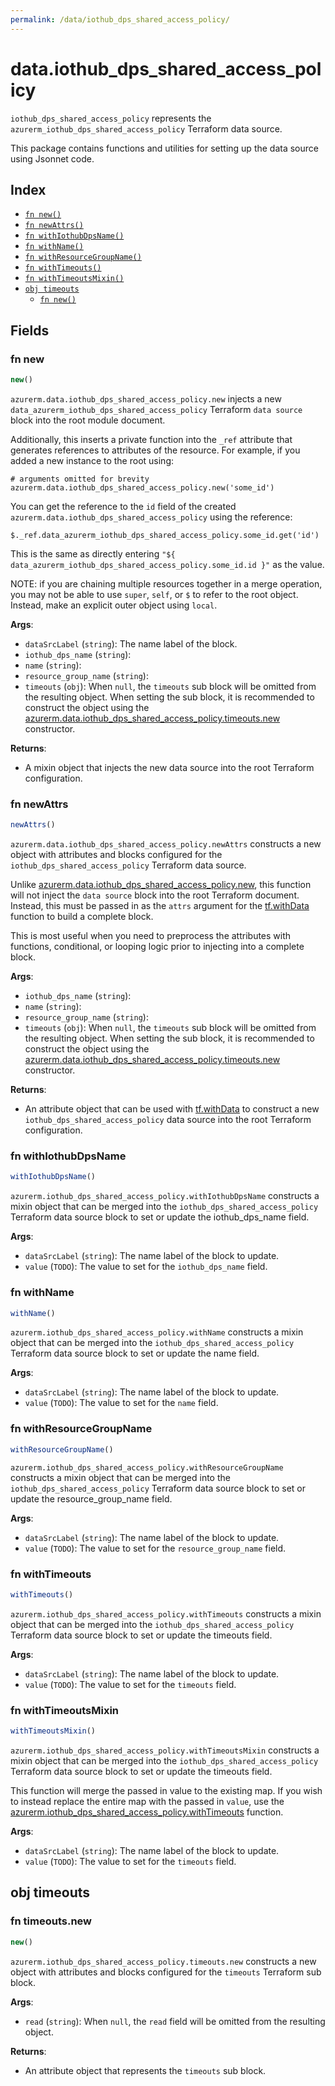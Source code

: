 ```yaml
---
permalink: /data/iothub_dps_shared_access_policy/
---
```


# data.iothub_dps_shared_access_policy

`iothub_dps_shared_access_policy` represents the `azurerm_iothub_dps_shared_access_policy` Terraform data source.



This package contains functions and utilities for setting up the data source using Jsonnet code.


## Index

* [`fn new()`](#fn-new)
* [`fn newAttrs()`](#fn-newattrs)
* [`fn withIothubDpsName()`](#fn-withiothubdpsname)
* [`fn withName()`](#fn-withname)
* [`fn withResourceGroupName()`](#fn-withresourcegroupname)
* [`fn withTimeouts()`](#fn-withtimeouts)
* [`fn withTimeoutsMixin()`](#fn-withtimeoutsmixin)
* [`obj timeouts`](#obj-timeouts)
  * [`fn new()`](#fn-timeoutsnew)

## Fields

### fn new

```ts
new()
```


`azurerm.data.iothub_dps_shared_access_policy.new` injects a new `data_azurerm_iothub_dps_shared_access_policy` Terraform `data source`
block into the root module document.

Additionally, this inserts a private function into the `_ref` attribute that generates references to attributes of the
resource. For example, if you added a new instance to the root using:

    # arguments omitted for brevity
    azurerm.data.iothub_dps_shared_access_policy.new('some_id')

You can get the reference to the `id` field of the created `azurerm.data.iothub_dps_shared_access_policy` using the reference:

    $._ref.data_azurerm_iothub_dps_shared_access_policy.some_id.get('id')

This is the same as directly entering `"${ data_azurerm_iothub_dps_shared_access_policy.some_id.id }"` as the value.

NOTE: if you are chaining multiple resources together in a merge operation, you may not be able to use `super`, `self`,
or `$` to refer to the root object. Instead, make an explicit outer object using `local`.

**Args**:
  - `dataSrcLabel` (`string`): The name label of the block.
  - `iothub_dps_name` (`string`): 
  - `name` (`string`): 
  - `resource_group_name` (`string`): 
  - `timeouts` (`obj`):  When `null`, the `timeouts` sub block will be omitted from the resulting object. When setting the sub block, it is recommended to construct the object using the [azurerm.data.iothub_dps_shared_access_policy.timeouts.new](#fn-iothubdpssharedaccesspolicytimeoutsnew) constructor.

**Returns**:
- A mixin object that injects the new data source into the root Terraform configuration.


### fn newAttrs

```ts
newAttrs()
```


`azurerm.data.iothub_dps_shared_access_policy.newAttrs` constructs a new object with attributes and blocks configured for the `iothub_dps_shared_access_policy`
Terraform data source.

Unlike [azurerm.data.iothub_dps_shared_access_policy.new](#fn-iothubdpssharedaccesspolicynew), this function will not inject the `data source`
block into the root Terraform document. Instead, this must be passed in as the `attrs` argument for the
[tf.withData](https://github.com/tf-libsonnet/core/tree/main/docs#fn-withdata) function to build a complete block.

This is most useful when you need to preprocess the attributes with functions, conditional, or looping logic prior to
injecting into a complete block.

**Args**:
  - `iothub_dps_name` (`string`): 
  - `name` (`string`): 
  - `resource_group_name` (`string`): 
  - `timeouts` (`obj`):  When `null`, the `timeouts` sub block will be omitted from the resulting object. When setting the sub block, it is recommended to construct the object using the [azurerm.data.iothub_dps_shared_access_policy.timeouts.new](#fn-iothubdpssharedaccesspolicytimeoutsnew) constructor.

**Returns**:
  - An attribute object that can be used with [tf.withData](https://github.com/tf-libsonnet/core/tree/main/docs#fn-withdata) to construct a new `iothub_dps_shared_access_policy` data source into the root Terraform configuration.


### fn withIothubDpsName

```ts
withIothubDpsName()
```

`azurerm.iothub_dps_shared_access_policy.withIothubDpsName` constructs a mixin object that can be merged into the `iothub_dps_shared_access_policy`
Terraform data source block to set or update the iothub_dps_name field.



**Args**:
  - `dataSrcLabel` (`string`): The name label of the block to update.
  - `value` (`TODO`): The value to set for the `iothub_dps_name` field.


### fn withName

```ts
withName()
```

`azurerm.iothub_dps_shared_access_policy.withName` constructs a mixin object that can be merged into the `iothub_dps_shared_access_policy`
Terraform data source block to set or update the name field.



**Args**:
  - `dataSrcLabel` (`string`): The name label of the block to update.
  - `value` (`TODO`): The value to set for the `name` field.


### fn withResourceGroupName

```ts
withResourceGroupName()
```

`azurerm.iothub_dps_shared_access_policy.withResourceGroupName` constructs a mixin object that can be merged into the `iothub_dps_shared_access_policy`
Terraform data source block to set or update the resource_group_name field.



**Args**:
  - `dataSrcLabel` (`string`): The name label of the block to update.
  - `value` (`TODO`): The value to set for the `resource_group_name` field.


### fn withTimeouts

```ts
withTimeouts()
```

`azurerm.iothub_dps_shared_access_policy.withTimeouts` constructs a mixin object that can be merged into the `iothub_dps_shared_access_policy`
Terraform data source block to set or update the timeouts field.



**Args**:
  - `dataSrcLabel` (`string`): The name label of the block to update.
  - `value` (`TODO`): The value to set for the `timeouts` field.


### fn withTimeoutsMixin

```ts
withTimeoutsMixin()
```

`azurerm.iothub_dps_shared_access_policy.withTimeoutsMixin` constructs a mixin object that can be merged into the `iothub_dps_shared_access_policy`
Terraform data source block to set or update the timeouts field.

This function will merge the passed in value to the existing map. If you wish
to instead replace the entire map with the passed in `value`, use the [azurerm.iothub_dps_shared_access_policy.withTimeouts](TODO)
function.


**Args**:
  - `dataSrcLabel` (`string`): The name label of the block to update.
  - `value` (`TODO`): The value to set for the `timeouts` field.


## obj timeouts



### fn timeouts.new

```ts
new()
```


`azurerm.iothub_dps_shared_access_policy.timeouts.new` constructs a new object with attributes and blocks configured for the `timeouts`
Terraform sub block.



**Args**:
  - `read` (`string`):  When `null`, the `read` field will be omitted from the resulting object.

**Returns**:
  - An attribute object that represents the `timeouts` sub block.

